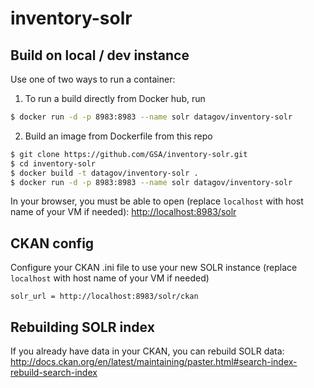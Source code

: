 # inventory-solr

## Build on local / dev instance

Use one of two ways to run a container:

1) To run a build directly from Docker hub, run
```bash
$ docker run -d -p 8983:8983 --name solr datagov/inventory-solr
```
2) Build an image from Dockerfile from this repo
```bash
$ git clone https://github.com/GSA/inventory-solr.git
$ cd inventory-solr
$ docker build -t datagov/inventory-solr .
$ docker run -d -p 8983:8983 --name solr datagov/inventory-solr
```

In your browser, you must be able to open (replace `localhost` with host name of your VM if needed): 
[http://localhost:8983/solr](http://localhost:8983/solr)

## CKAN config
Configure your CKAN .ini file to use your new SOLR instance (replace `localhost` with host name of your VM if needed)
```
solr_url = http://localhost:8983/solr/ckan
```

## Rebuilding SOLR index
If you already have data in your CKAN, you can rebuild SOLR data: http://docs.ckan.org/en/latest/maintaining/paster.html#search-index-rebuild-search-index
